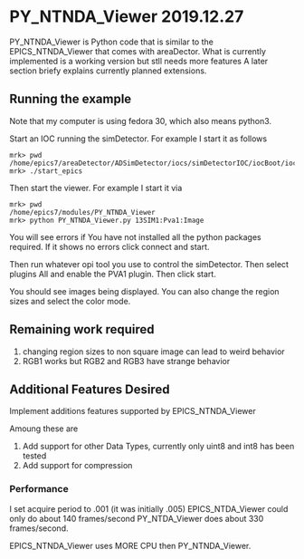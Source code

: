 # PY_NTNDA_Viewer 2019.12.27


PY_NTNDA_Viewer is Python code that is similar to the EPICS_NTNDA_Viewer that comes with areaDector.
What is currently implemented is a working version but stll needs more features
A later section briefy explains currently planned extensions.

## Running the example

Note that my computer is using fedora 30, which also means python3.

Start an IOC running the simDetector.
For example I start it as follows

    mrk> pwd
    /home/epics7/areaDetector/ADSimDetector/iocs/simDetectorIOC/iocBoot/iocSimDetector
    mrk> ./start_epics

Then start the viewer.
For example I start it via

    mrk> pwd
    /home/epics7/modules/PY_NTNDA_Viewer
    mrk> python PY_NTNDA_Viewer.py 13SIM1:Pva1:Image

You will see errors if You have not installed all the python packages required.
If it shows no errors click connect and start.

Then run whatever opi tool you use to control the simDetector.
Then select plugins All and enable the PVA1 plugin.
Then click start.

You should see images being displayed.
You can also change the region sizes and select the color mode.

## Remaining work required


1) changing region sizes to non square image can lead to weird behavior
2) RGB1 works but RGB2 and RGB3 have strange behavior


## Additional Features Desired

Implement additions features supported by EPICS_NTNDA_Viewer

Amoung these are

1) Add support for other Data Types, currently only uint8 and int8 has been tested
2) Add support for compression

### Performance

I set acquire period to .001 (it was initially .005)
EPICS_NTDA_Viewer could only do about 140 frames/second
PY_NTDA_Viewer does about 330 frames/second.

EPICS_NTNDA_Viewer uses MORE CPU then PY_NTNDA_Viewer.

